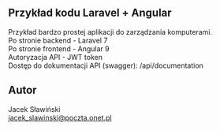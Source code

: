 ## Przykład kodu Laravel + Angular

Przykład bardzo prostej aplikacji do zarządzania komputerami.  
Po stronie backend - Laravel 7  
Po stronie frontend - Angular 9  
Autoryzacja API - JWT token  
Dostęp do dokumentacji API (swagger): <host>/api/documentation  

## Autor

Jacek Sławiński  
jacek_slawinski@poczta.onet.pl  
